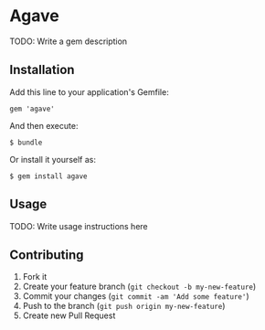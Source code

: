 # Agave

TODO: Write a gem description

## Installation

Add this line to your application's Gemfile:

    gem 'agave'

And then execute:

    $ bundle

Or install it yourself as:

    $ gem install agave

## Usage

TODO: Write usage instructions here

## Contributing

1. Fork it
2. Create your feature branch (`git checkout -b my-new-feature`)
3. Commit your changes (`git commit -am 'Add some feature'`)
4. Push to the branch (`git push origin my-new-feature`)
5. Create new Pull Request
